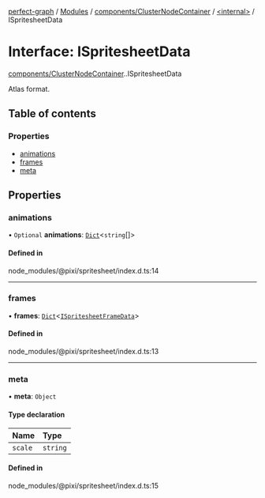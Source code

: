 [perfect-graph](../README.md) / [Modules](../modules.md) / [components/ClusterNodeContainer](../modules/components_ClusterNodeContainer.md) / [<internal\>](../modules/components_ClusterNodeContainer._internal_.md) / ISpritesheetData

# Interface: ISpritesheetData

[components/ClusterNodeContainer](../modules/components_ClusterNodeContainer.md).[<internal>](../modules/components_ClusterNodeContainer._internal_.md).ISpritesheetData

Atlas format.

## Table of contents

### Properties

- [animations](components_ClusterNodeContainer._internal_.ISpritesheetData.md#animations)
- [frames](components_ClusterNodeContainer._internal_.ISpritesheetData.md#frames)
- [meta](components_ClusterNodeContainer._internal_.ISpritesheetData.md#meta)

## Properties

### animations

• `Optional` **animations**: [`Dict`](../modules/components_ClusterNodeContainer._internal_.md#dict)<`string`[]\>

#### Defined in

node_modules/@pixi/spritesheet/index.d.ts:14

___

### frames

• **frames**: [`Dict`](../modules/components_ClusterNodeContainer._internal_.md#dict)<[`ISpritesheetFrameData`](components_ClusterNodeContainer._internal_.ISpritesheetFrameData.md)\>

#### Defined in

node_modules/@pixi/spritesheet/index.d.ts:13

___

### meta

• **meta**: `Object`

#### Type declaration

| Name | Type |
| :------ | :------ |
| `scale` | `string` |

#### Defined in

node_modules/@pixi/spritesheet/index.d.ts:15
